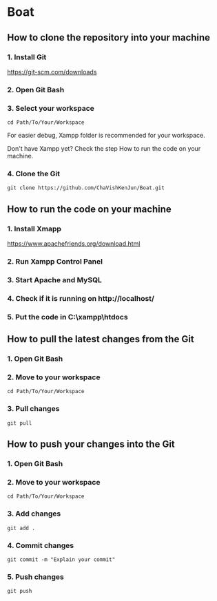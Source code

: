 # Boat
## How to clone the repository into your machine
### 1. Install Git
https://git-scm.com/downloads
### 2. Open Git Bash
### 3. Select your workspace
`cd Path/To/Your/Workspace`

For easier debug, Xampp folder is recommended for your workspace.

Don't have Xampp yet? Check the step How to run the code on your machine.
### 4. Clone the Git
`git clone https://github.com/ChaVishKenJun/Boat.git`



## How to run the code on your machine
### 1. Install Xmapp
https://www.apachefriends.org/download.html
### 2. Run Xampp Control Panel
### 3. Start Apache and MySQL
### 4. Check if it is running on http://localhost/
### 5. Put the code in C:\xampp\htdocs



## How to pull the latest changes from the Git
### 1. Open Git Bash
### 2. Move to your workspace
`cd Path/To/Your/Workspace`
### 3. Pull changes
`git pull`


## How to push your changes into the Git
### 1. Open Git Bash
### 2. Move to your workspace
`cd Path/To/Your/Workspace`
### 3. Add changes
`git add .`
### 4. Commit changes
`git commit -m "Explain your commit"`
### 5. Push changes
`git push`
